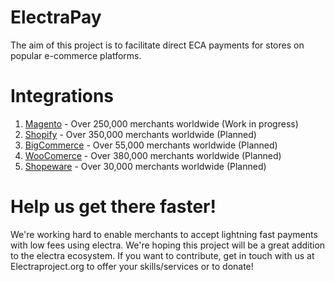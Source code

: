# ElectraPay

The aim of this project is to facilitate direct ECA payments for stores on popular e-commerce platforms.

# Integrations

1. [Magento](https://magento.com/) - Over 250,000 merchants worldwide (Work in progress)
2. [Shopify](https://www.shopify.com.au/) - Over 350,000 merchants worldwide (Planned)
3. [BigCommerce](https://www.bigcommerce.com.au/) - Over 55,000 merchants worldwide (Planned)
4. [WooComerce](https://woocommerce.com/) - Over 380,000 merchants worldwide (Planned)
5. [Shopeware](https://shopware.com/) - Over 30,000 merchants worldwide (Planned)

# Help us get there faster!

We're working hard to enable merchants to accept lightning fast payments with low fees using electra. We're hoping this project will be a great addition to the electra ecosystem. If you want to contribute, get in touch with us at Electraproject.org to offer your skills/services or to donate!
